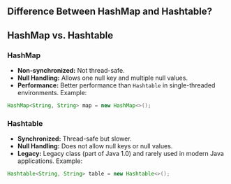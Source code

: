 ## Difference Between HashMap and Hashtable?

## HashMap vs. Hashtable

### HashMap

- **Non-synchronized:** Not thread-safe.
- **Null Handling:** Allows one null key and multiple null values.
- **Performance:** Better performance than `Hashtable` in single-threaded environments.
Example:
```Java
HashMap<String, String> map = new HashMap<>();

```


### Hashtable

- **Synchronized:** Thread-safe but slower.
- **Null Handling:** Does not allow null keys or null values.
- **Legacy:** Legacy class (part of Java 1.0) and rarely used in modern Java applications.
Example:
```Java
Hashtable<String, String> table = new Hashtable<>();

```
